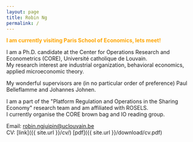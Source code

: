```yaml
---
layout: page
title: Robin Ng
permalink: /
---
```


<span style="color:orange">**I am currently visiting Paris School of Economics, lets meet!**
</span>

I am a Ph.D. candidate at the Center for Operations Research and Econometrics (CORE), Université catholique de Louvain.\
My research interest are industrial organization, behavioral economics, applied microeconomic theory.

My wonderful supervisors are (in no particular order of preference) Paul Belleflamme and Johannes Johnen. 

I am a part of the "Platform Regulation and Operations in the Sharing Economy" research team and am affiliated with ROSELS.\
I currently organise the CORE brown bag and IO reading group.
<!-- I also hold the graduate research fellowship grant from the social science research council. -->

Email: [robin.ngjuipin@uclouvain.be](mailto:robin.ngjuipin@uclouvain.be)\
CV: [link]({{ site.url }}/cv/) [pdf]({{ site.url }}/download/cv.pdf)
